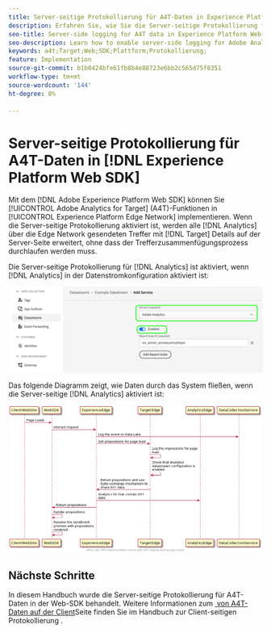 ```yaml
---
title: Server-seitige Protokollierung für A4T-Daten in Experience Platform Web SDK
description: Erfahren Sie, wie Sie die Server-seitige Protokollierung für Adobe Analytics for Target (A4T) mithilfe der Experience Platform Web SDK aktivieren.
seo-title: Server-side logging for A4T data in Experience Platform Web SDK
seo-description: Learn how to enable server-side logging for Adobe Analytics for Target (A4T) using the Experience Platform Web SDK.
keywords: a4t;Target;Web;SDK;Plattform;Protokollierung;
feature: Implementation
source-git-commit: b1b0424bfe61fb8b4e88723e6bb2c565d75f8351
workflow-type: tm+mt
source-wordcount: '144'
ht-degree: 0%

---
```


# Server-seitige Protokollierung für A4T-Daten in [!DNL Experience Platform Web SDK]

Mit dem [!DNL Adobe Experience Platform Web SDK] können Sie [!UICONTROL Adobe Analytics for Target] (A4T)-Funktionen in [!UICONTROL Experience Platform Edge Network] implementieren. Wenn die Server-seitige Protokollierung aktiviert ist, werden alle [!DNL Analytics] über die Edge Network gesendeten Treffer mit [!DNL Target] Details auf der Server-Seite erweitert, ohne dass der Trefferzusammenfügungsprozess durchlaufen werden muss.

Die Server-seitige Protokollierung für [!DNL Analytics] ist aktiviert, wenn [!DNL Analytics] in der Datenstromkonfiguration aktiviert ist:

![Analytics-Datenstromkonfiguration aktiviert](/help/dev/implement/a4t/assets/enable-analytics-datastream.png)

Das folgende Diagramm zeigt, wie Daten durch das System fließen, wenn die Server-seitige [!DNL Analytics] aktiviert ist:

![Server-seitiger Protokollierungsfluss](/help/dev/implement/a4t/assets/analytics-server-side-logging.png)

## Nächste Schritte

In diesem Handbuch wurde die Server-seitige Protokollierung für A4T-Daten in der Web-SDK behandelt. Weitere Informationen zum [&#x200B; von A4T-Daten auf der Client](/help/dev/implement/a4t/client-side-logging.md)Seite finden Sie im Handbuch zur Client-seitigen Protokollierung .
